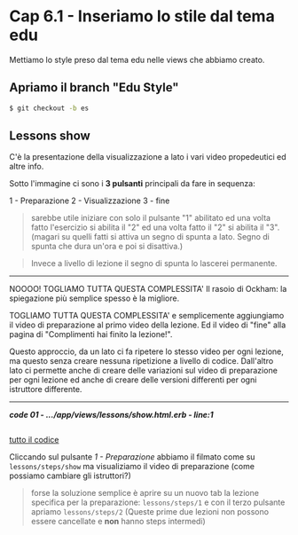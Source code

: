 # <a name="top"></a> Cap 6.1 - Inseriamo lo stile dal tema edu

Mettiamo lo style preso dal tema edu nelle views che abbiamo creato.



## Apriamo il branch "Edu Style"

```bash
$ git checkout -b es
```


## Lessons show

C'è la presentazione della visualizzazione a lato i vari video propedeutici ed altre info.

Sotto l'immagine ci sono i **3 pulsanti** principali da fare in sequenza:

1 - Preparazione
2 - Visualizzazione
3 - fine 

> sarebbe utile iniziare con solo il pulsante "1" abilitato ed una volta fatto l'esercizio si abilita il "2" ed una volta fatto il "2" si abilita il "3". (magari su quelli fatti si attiva un segno di spunta a lato. Segno di spunta che dura un'ora e poi si disattiva.)

> Invece a livello di lezione il segno di spunta lo lascerei permanente.

*****

NOOOO!
TOGLIAMO TUTTA QUESTA COMPLESSITA'
Il rasoio di Ockham: la spiegazione più semplice spesso è la migliore.

TOGLIAMO TUTTA QUESTA COMPLESSITA' e semplicemente aggiungiamo il video di preparazione al primo video della lezione. Ed il video di "fine" alla pagina di "Complimenti hai finito la lezione!".

Questo approccio, da un lato ci fa ripetere lo stesso video per ogni lezione, ma questo senza creare nessuna ripetizione a livello di codice. Dall'altro lato ci permette anche di creare delle variazioni sul video di preparazione per ogni lezione ed anche di creare delle versioni differenti per ogni istruttore differente.

*****



***code 01 - .../app/views/lessons/show.html.erb - line:1***

```html+erb

```

[tutto il codice](https://github.com/flaviobordonidev/leanpubabrandnewcms/blob/master/56-ubuntudream/04-steps-answers/01_01-db-migrate-xxx_create_answers.rb)


Cliccando sul pulsante *1 - Preparazione* abbiamo il filmato come su `lessons/steps/show` ma visualiziamo il video di preparazione (come possiamo cambiare gli istruttori?)

> forse la soluzione semplice è aprire su un nuovo tab la lezione specifica per la preparazione: `lessons/steps/1` e con il terzo pulsante apriamo `lessons/steps/2` (Queste prime due lezioni non possono essere cancellate e **non** hanno steps intermedi)

> 